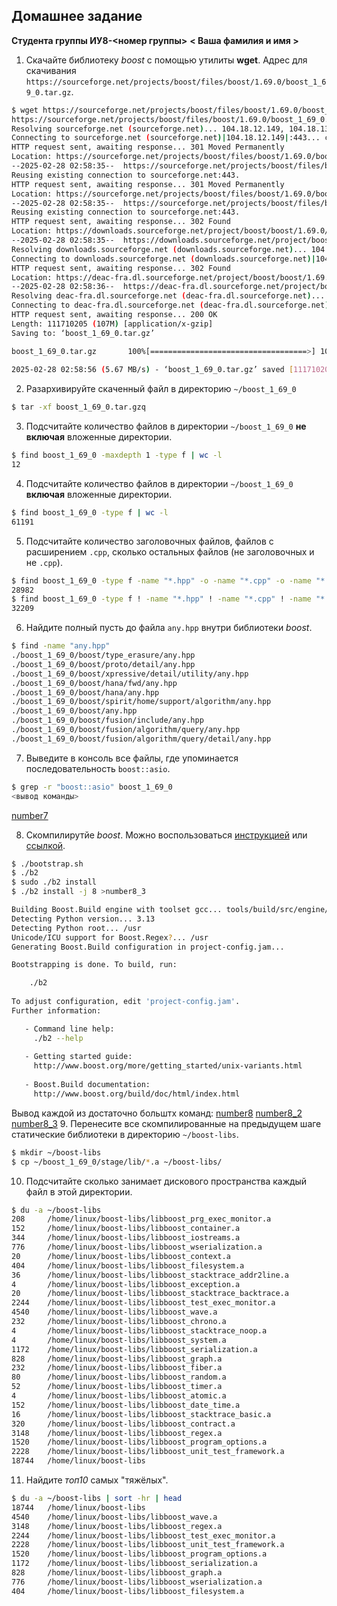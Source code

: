 <!--- Шаблон к оформлению домашней работы -->

## Домашнее задание

**Студента группы ИУ8-<номер группы>**
**< Ваша фамилия и имя >**


1. Скачайте библиотеку *boost* с помощью утилиты **wget**. Адрес для скачивания `https://sourceforge.net/projects/boost/files/boost/1.69.0/boost_1_69_0.tar.gz`.
```sh
$ wget https://sourceforge.net/projects/boost/files/boost/1.69.0/boost_1_69_0.tar.gz
https://sourceforge.net/projects/boost/files/boost/1.69.0/boost_1_69_0.tar.gz
Resolving sourceforge.net (sourceforge.net)... 104.18.12.149, 104.18.13.149, 2606:4700::6812:c95, ...
Connecting to sourceforge.net (sourceforge.net)|104.18.12.149|:443... connected.
HTTP request sent, awaiting response... 301 Moved Permanently
Location: https://sourceforge.net/projects/boost/files/boost/1.69.0/boost_1_69_0.tar.gz/ [following]
--2025-02-28 02:58:35--  https://sourceforge.net/projects/boost/files/boost/1.69.0/boost_1_69_0.tar.gz/
Reusing existing connection to sourceforge.net:443.
HTTP request sent, awaiting response... 301 Moved Permanently
Location: https://sourceforge.net/projects/boost/files/boost/1.69.0/boost_1_69_0.tar.gz/download [following]
--2025-02-28 02:58:35--  https://sourceforge.net/projects/boost/files/boost/1.69.0/boost_1_69_0.tar.gz/download
Reusing existing connection to sourceforge.net:443.
HTTP request sent, awaiting response... 302 Found
Location: https://downloads.sourceforge.net/project/boost/boost/1.69.0/boost_1_69_0.tar.gz?ts=gAAAAABnwWysqnR86m6AViLwmzLbgLpyGPk0KvmRkY5yTJL8zxChk482KYFQBQ9t8Rr26ZsbMGMoOdDD-sBnayQOwugcx2366g%3D%3D&use_mirror=deac-fra&r= [following]
--2025-02-28 02:58:35--  https://downloads.sourceforge.net/project/boost/boost/1.69.0/boost_1_69_0.tar.gz?ts=gAAAAABnwWysqnR86m6AViLwmzLbgLpyGPk0KvmRkY5yTJL8zxChk482KYFQBQ9t8Rr26ZsbMGMoOdDD-sBnayQOwugcx2366g%3D%3D&use_mirror=deac-fra&r=
Resolving downloads.sourceforge.net (downloads.sourceforge.net)... 104.18.12.149, 104.18.13.149, 2606:4700::6812:d95, ...
Connecting to downloads.sourceforge.net (downloads.sourceforge.net)|104.18.12.149|:443... connected.
HTTP request sent, awaiting response... 302 Found
Location: https://deac-fra.dl.sourceforge.net/project/boost/boost/1.69.0/boost_1_69_0.tar.gz?viasf=1 [following]
--2025-02-28 02:58:36--  https://deac-fra.dl.sourceforge.net/project/boost/boost/1.69.0/boost_1_69_0.tar.gz?viasf=1
Resolving deac-fra.dl.sourceforge.net (deac-fra.dl.sourceforge.net)... 37.203.33.33
Connecting to deac-fra.dl.sourceforge.net (deac-fra.dl.sourceforge.net)|37.203.33.33|:443... connected.
HTTP request sent, awaiting response... 200 OK
Length: 111710205 (107M) [application/x-gzip]
Saving to: ‘boost_1_69_0.tar.gz’

boost_1_69_0.tar.gz       100%[===================================>] 106.53M  7.05MB/s    in 19s     
                                                                                                      
2025-02-28 02:58:56 (5.67 MB/s) - ‘boost_1_69_0.tar.gz’ saved [111710205/111710205]

```
2. Разархивируйте скаченный файл в директорию `~/boost_1_69_0`
```sh
$ tar -xf boost_1_69_0.tar.gzq
```
3. Подсчитайте количество файлов в директории `~/boost_1_69_0` **не включая** вложенные директории.
```sh
$ find boost_1_69_0 -maxdepth 1 -type f | wc -l
12
```
4. Подсчитайте количество файлов в директории `~/boost_1_69_0` **включая** вложенные директории.
```sh
$ find boost_1_69_0 -type f | wc -l
61191
```
5. Подсчитайте количество заголовочных файлов, файлов с расширением `.cpp`, сколько остальных файлов (не заголовочных и не `.cpp`).
```sh
$ find boost_1_69_0 -type f -name "*.hpp" -o -name "*.cpp" -o -name "*.h" | wc -l
28982
$ find boost_1_69_0 -type f ! -name "*.hpp" ! -name "*.cpp" ! -name "*.h" | wc -l
32209
```
6. Найдите полный пусть до файла `any.hpp` внутри библиотеки *boost*.
```sh
$ find -name "any.hpp" 
./boost_1_69_0/boost/type_erasure/any.hpp
./boost_1_69_0/boost/proto/detail/any.hpp
./boost_1_69_0/boost/xpressive/detail/utility/any.hpp
./boost_1_69_0/boost/hana/fwd/any.hpp
./boost_1_69_0/boost/hana/any.hpp
./boost_1_69_0/boost/spirit/home/support/algorithm/any.hpp
./boost_1_69_0/boost/any.hpp
./boost_1_69_0/boost/fusion/include/any.hpp
./boost_1_69_0/boost/fusion/algorithm/query/any.hpp
./boost_1_69_0/boost/fusion/algorithm/query/detail/any.hpp
```
7. Выведите в консоль все файлы, где упоминается последовательность `boost::asio`.
```sh
$ grep -r "boost::asio" boost_1_69_0
<вывод команды>
```
[number7](https://github.com/Dayinu/lab01/blob/main/number7.txt)

8. Скомпилирутйе *boost*. Можно воспользоваться [инструкцией](https://www.boost.org/doc/libs/1_61_0/more/getting_started/unix-variants.html#or-build-custom-binaries) или [ссылкой](https://codeyarns.com/2017/01/24/how-to-build-boost-on-linux/).
```sh
$ ./bootstrap.sh
$ ./b2
$ sudo ./b2 install
$ ./b2 install -j 8 >number8_3

Building Boost.Build engine with toolset gcc... tools/build/src/engine/bin.linuxx86_64/b2
Detecting Python version... 3.13
Detecting Python root... /usr
Unicode/ICU support for Boost.Regex?... /usr
Generating Boost.Build configuration in project-config.jam...

Bootstrapping is done. To build, run:

    ./b2
    
To adjust configuration, edit 'project-config.jam'.
Further information:

   - Command line help:
     ./b2 --help
     
   - Getting started guide: 
     http://www.boost.org/more/getting_started/unix-variants.html
     
   - Boost.Build documentation:
     http://www.boost.org/build/doc/html/index.html
```
Вывод каждой из достаточно больштх команд:
[number8](https://github.com/Dayinu/lab01/blob/main/number8.txt)
[number8_2](https://github.com/Dayinu/lab01/blob/main/number8_2.txt)
[number8_3](https://github.com/Dayinu/lab01/blob/main/number8_3.txt)
9. Перенесите все скомпилированные на предыдущем шаге статические библиотеки в директорию `~/boost-libs`.
```sh
$ mkdir ~/boost-libs
$ cp ~/boost_1_69_0/stage/lib/*.a ~/boost-libs/
```
10. Подсчитайте сколько занимает дискового пространства каждый файл в этой директории.
```sh
$ du -a ~/boost-libs
208     /home/linux/boost-libs/libboost_prg_exec_monitor.a
152     /home/linux/boost-libs/libboost_container.a
344     /home/linux/boost-libs/libboost_iostreams.a
776     /home/linux/boost-libs/libboost_wserialization.a
20      /home/linux/boost-libs/libboost_context.a
404     /home/linux/boost-libs/libboost_filesystem.a
36      /home/linux/boost-libs/libboost_stacktrace_addr2line.a
4       /home/linux/boost-libs/libboost_exception.a
20      /home/linux/boost-libs/libboost_stacktrace_backtrace.a
2244    /home/linux/boost-libs/libboost_test_exec_monitor.a
4540    /home/linux/boost-libs/libboost_wave.a
232     /home/linux/boost-libs/libboost_chrono.a
4       /home/linux/boost-libs/libboost_stacktrace_noop.a
4       /home/linux/boost-libs/libboost_system.a
1172    /home/linux/boost-libs/libboost_serialization.a
828     /home/linux/boost-libs/libboost_graph.a
232     /home/linux/boost-libs/libboost_fiber.a
80      /home/linux/boost-libs/libboost_random.a
52      /home/linux/boost-libs/libboost_timer.a
4       /home/linux/boost-libs/libboost_atomic.a
152     /home/linux/boost-libs/libboost_date_time.a
16      /home/linux/boost-libs/libboost_stacktrace_basic.a
320     /home/linux/boost-libs/libboost_contract.a
3148    /home/linux/boost-libs/libboost_regex.a
1520    /home/linux/boost-libs/libboost_program_options.a
2228    /home/linux/boost-libs/libboost_unit_test_framework.a
18744   /home/linux/boost-libs

```
11. Найдите *топ10* самых "тяжёлых".
```sh
$ du -a ~/boost-libs | sort -hr | head
18744   /home/linux/boost-libs
4540    /home/linux/boost-libs/libboost_wave.a
3148    /home/linux/boost-libs/libboost_regex.a
2244    /home/linux/boost-libs/libboost_test_exec_monitor.a
2228    /home/linux/boost-libs/libboost_unit_test_framework.a
1520    /home/linux/boost-libs/libboost_program_options.a
1172    /home/linux/boost-libs/libboost_serialization.a
828     /home/linux/boost-libs/libboost_graph.a
776     /home/linux/boost-libs/libboost_wserialization.a
404     /home/linux/boost-libs/libboost_filesystem.a
```
